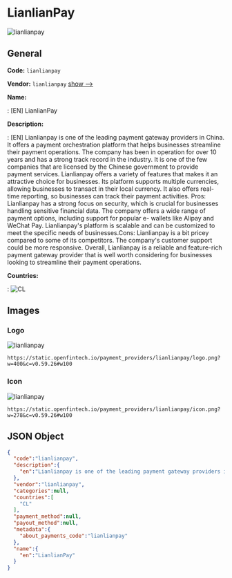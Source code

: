 
# LianlianPay 
![lianlianpay](https://static.openfintech.io/payment_providers/lianlianpay/logo.png?w=400&c=v0.59.26#w100)  

## General 
 
**Code:** `lianlianpay` 
 
**Vendor:** `lianlianpay` [show -->](/vendors/lianlianpay/) 
 
**Name:** 
 
:	[EN] LianlianPay 
 
**Description:** 
 
: [EN] Lianlianpay is one of the leading payment gateway providers in China. It offers a payment orchestration platform that helps businesses streamline their payment operations. The company has been in operation for over 10 years and has a strong track record in the industry. It is one of the few companies that are licensed by the Chinese government to provide payment services. Lianlianpay offers a variety of features that makes it an attractive choice for businesses. Its platform supports multiple currencies, allowing businesses to transact in their local currency. It also offers real-time reporting, so businesses can track their payment activities. Pros:  Lianlianpay has a strong focus on security, which is crucial for businesses handling sensitive financial data. The company offers a wide range of payment options, including support for popular e- wallets like Alipay and WeChat Pay. Lianlianpay's platform is scalable and can be customized to meet the specific needs of businesses.Cons: Lianlianpay is a bit pricey compared to some of its competitors. The company's customer support could be more responsive. Overall, Lianlianpay is a reliable and feature-rich payment gateway provider that is well worth considering for businesses looking to streamline their payment operations. 
 
 
**Countries:** 
 
:	![CL](https://cdnjs.cloudflare.com/ajax/libs/flag-icon-css/3.3.0/flags/4x3/cl.svg#w24)  

## Images 

### Logo 
 
![lianlianpay](https://static.openfintech.io/payment_providers/lianlianpay/logo.png?w=400&c=v0.59.26#w100)  

```
https://static.openfintech.io/payment_providers/lianlianpay/logo.png?w=400&c=v0.59.26#w100
```  

### Icon 
 
![lianlianpay](https://static.openfintech.io/payment_providers/lianlianpay/icon.png?w=278&c=v0.59.26#w100)  

```
https://static.openfintech.io/payment_providers/lianlianpay/icon.png?w=278&c=v0.59.26#w100
```  

## JSON Object 

```json
{
  "code":"lianlianpay",
  "description":{
    "en":"Lianlianpay is one of the leading payment gateway providers in China. It offers a payment orchestration platform that helps businesses streamline their payment operations. The company has been in operation for over 10 years and has a strong track record in the industry. It is one of the few companies that are licensed by the Chinese government to provide payment services. Lianlianpay offers a variety of features that makes it an attractive choice for businesses. Its platform supports multiple currencies, allowing businesses to transact in their local currency. It also offers real-time reporting, so businesses can track their payment activities. Pros:  Lianlianpay has a strong focus on security, which is crucial for businesses handling sensitive financial data. The company offers a wide range of payment options, including support for popular e- wallets like Alipay and WeChat Pay. Lianlianpay's platform is scalable and can be customized to meet the specific needs of businesses.Cons: Lianlianpay is a bit pricey compared to some of its competitors. The company's customer support could be more responsive. Overall, Lianlianpay is a reliable and feature-rich payment gateway provider that is well worth considering for businesses looking to streamline their payment operations."
  },
  "vendor":"lianlianpay",
  "categories":null,
  "countries":[
    "CL"
  ],
  "payment_method":null,
  "payout_method":null,
  "metadata":{
    "about_payments_code":"lianlianpay"
  },
  "name":{
    "en":"LianlianPay"
  }
}
```  
